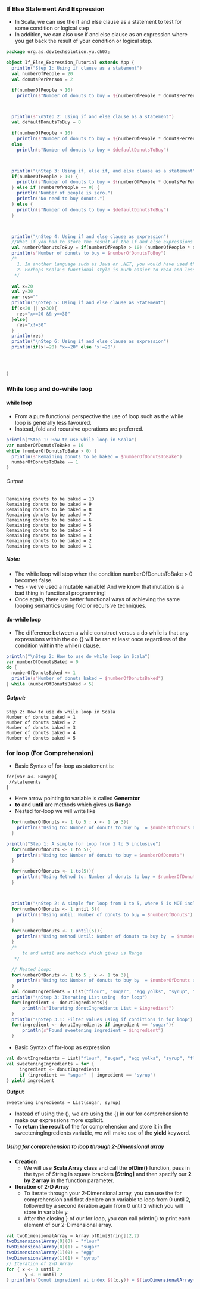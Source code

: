### If Else Statement And Expression
*   In Scala, we can use the if and else clause as a statement to test for some condition or logical step
*   In addition, we can also use if and else clause as an expression where you get back the result of your condition or logical step.

```scala
package org.as.devtechsolution.yu.ch07;

object If_Else_Expression_Tutorial extends App {
  println("Step 1: Using if clause as a statement")
  val numberOfPeople = 20
  val donutsPerPerson = 2

  if(numberOfPeople > 10)
    println(s"Number of donuts to buy = ${numberOfPeople * donutsPerPerson}")



  println(s"\nStep 2: Using if and else clause as a statement")
  val defaultDonutsToBuy = 8

  if(numberOfPeople > 10)
    println(s"Number of donuts to buy = ${numberOfPeople * donutsPerPerson}")
  else
    println(s"Number of donuts to buy = $defaultDonutsToBuy")



  println("\nStep 3: Using if, else if, and else clause as a statement")
  if(numberOfPeople > 10) {
    println(s"Number of donuts to buy = ${numberOfPeople * donutsPerPerson}")
  } else if (numberOfPeople == 0) {
    println("Number of people is zero.")
    println("No need to buy donuts.")
  } else {
    println(s"Number of donuts to buy = $defaultDonutsToBuy")
  }



  println("\nStep 4: Using if and else clause as expression")
  //What if you had to store the result of the if and else expressions above into a variable. With Scala, you can easily inline this as follows:
  val numberOfDonutsToBuy = if(numberOfPeople > 10) (numberOfPeople * donutsPerPerson) else defaultDonutsToBuy
  println(s"Number of donuts to buy = $numberOfDonutsToBuy")
  /*
    1. In another language such as Java or .NET, you would have used the Ternary Operator to achieve Step 4.
    2. Perhaps Scala's functional style is much easier to read and less error prone compared to the ternary operator.
   */

  val x=20
  val y=30
  var res=""
  println("\nStep 5: Using if and else clause as Statement")
  if(x<20 || y>30){
    res="x==20 && y==30"
  }else{
    res="x!=30"
  }
  println(res)
  println("\nStep 6: Using if and else clause as expression")
  println(if(x!=20) "x==20" else "x!=20")




}

```
### While loop  and do-while loop

#### while loop

*  From a pure functional perspective the use of loop such as the while loop is generally less favoured.
*  Instead, fold and recursive operations are preferred.
```scala
println("Step 1: How to use while loop in Scala")
var numberOfDonutsToBake = 10
while (numberOfDonutsToBake > 0) {
  println(s"Remaining donuts to be baked = $numberOfDonutsToBake")
  numberOfDonutsToBake -= 1
}
```
###### Output
```text
Remaining donuts to be baked = 10
Remaining donuts to be baked = 9
Remaining donuts to be baked = 8
Remaining donuts to be baked = 7
Remaining donuts to be baked = 6
Remaining donuts to be baked = 5
Remaining donuts to be baked = 4
Remaining donuts to be baked = 3
Remaining donuts to be baked = 2
Remaining donuts to be baked = 1
```
##### Note:
* The while loop will stop when the condition numberOfDonutsToBake > 0 becomes false.
* Yes - we've used a mutable variable! And we know that mutation is a bad thing in functional programming!
* Once again, there are better functional ways of achieving the same looping semantics using fold or recursive techniques.

#### do-while loop
* The difference between a while construct versus a do while is that any expressions within the do {} will be ran at least once regardless of the condition within the while() clause.

```scala
println("\nStep 2: How to use do while loop in Scala")
var numberOfDonutsBaked = 0
do {
  numberOfDonutsBaked += 1
  println(s"Number of donuts baked = $numberOfDonutsBaked")
} while (numberOfDonutsBaked < 5)
```
##### Output:
```text
Step 2: How to use do while loop in Scala
Number of donuts baked = 1
Number of donuts baked = 2
Number of donuts baked = 3
Number of donuts baked = 4
Number of donuts baked = 5
```
### for loop (For Comprehension)
* Basic Syntax of for-loop as statement is:
 ```text
for(var a<- Range){
  //statements
}
```
* Here arrow pointing to variable is called **Generator**
* **to** and **until** are methods which gives us **Range**
* Nested for-loop we will write like
```scala
  for(numberOfDonuts <- 1 to 5 ; x <- 1 to 3){
    println(s"Using to: Number of donuts to buy by  = $numberOfDonuts and $x")
  }
```
```scala
println("Step 1: A simple for loop from 1 to 5 inclusive")
  for(numberOfDonuts <- 1 to 5){
    println(s"Using to: Number of donuts to buy = $numberOfDonuts")
  }

  for(numberOfDonuts <- 1.to(5)){
    println(s"Using Method to: Number of donuts to buy = $numberOfDonuts")
  }



  println("\nStep 2: A simple for loop from 1 to 5, where 5 is NOT inclusive")
  for(numberOfDonuts <- 1 until 5){
    println(s"Using until: Number of donuts to buy = $numberOfDonuts")
  }

  for(numberOfDonuts <- 1.until(5)){
    println(s"Using method Until: Number of donuts to buy by  = $numberOfDonuts")
  }
  /*
      to and until are methods which gives us Range
   */

  // Nested Loop:
  for(numberOfDonuts <- 1 to 5 ; x <- 1 to 3){
    println(s"Using to: Number of donuts to buy by  = $numberOfDonuts and $x")
  }
  val donutIngredients = List("flour", "sugar", "egg yolks", "syrup", "flavouring")
  println("\nStep 3: Iterating List using  for loop")
  for(ingredient <- donutIngredients){
      println(s"Iterating donutIngredients List = $ingredient")
  }
  println("\nStep 3.1: Filter values using if conditions in for loop")
  for(ingredient <- donutIngredients if ingredient == "sugar"){
      println(s"Found sweetening ingredient = $ingredient")
  }

```
* Basic Syntax of for-loop as expression

```scala
val donutIngredients = List("flour", "sugar", "egg yolks", "syrup", "flavouring")
val sweeteningIngredients = for {
     ingredient <- donutIngredients
     if (ingredient == "sugar" || ingredient == "syrup")
} yield ingredient
```
**Output**
```text
Sweetening ingredients = List(sugar, syrup)
```
* Instead of using the (), we are using the {} in our for comprehension to make our expressions more explicit.
* To **return the result** of the for comprehension and store it in the sweeteningIngredients variable, we will make use of the **yield** keyword.

##### Using for comprehension to loop through 2-Dimensional array
* **Creation**
    *  We will use **Scala Array class** and call the **ofDim()** function, pass in the type of String in square brackets **[String]** and then specify our **2 by 2 array** in the function parameter.
* **Iteration of 2-D Array**
     * To iterate through your 2-Dimensional array, you can use the for comprehension and first declare an x variable to loop from 0 until 2, followed by a second iteration again from 0 until 2 which you will store in variable y.
     * After the closing } of our for loop, you can call println() to print each element of our 2-Dimensional array.

```scala
val twoDimensionalArray = Array.ofDim[String](2,2)
twoDimensionalArray(0)(0) = "flour"
twoDimensionalArray(0)(1) = "sugar"
twoDimensionalArray(1)(0) = "egg"
twoDimensionalArray(1)(1) = "syrup"
// Iteration of 2-D Array
for { x <- 0 until 2
       y <- 0 until 2
} println(s"Donut ingredient at index ${(x,y)} = ${twoDimensionalArray(x)(y)}")

```






